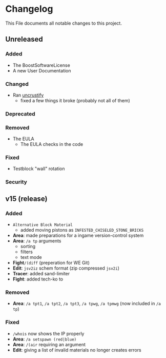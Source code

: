# Changelog
This File documents all notable changes to this project.

<!--

File Format:
============

inspiration: [Keep a Changelog](https://keepachangelog.com/en/1.0.0/).
tabs, not spaces for indent
you only have to care about `unreleased` - i'll take care of the rest

## Release version (or unreleased)

### Categorization of change (Added, Fixed, etc)
- **Module**: Change
	- sub-change


The module can be empty - it is just for faster understanding.
-->

## Unreleased

### Added
- The BoostSoftwareLicense
- A new User Documentation

### Changed
- Ran [uncrustify](https://github.com/uncrustify/uncrustify)
	- fixed a few things it broke (probably not all of them)

### Deprecated

### Removed
- The EULA
	- The EULA checks in the code

### Fixed
- Testblock "wall" rotation

### Security



## v15 (release)

### Added
- `Alternative Block Material`
	- added moving pistons as `INFESTED_CHISELED_STONE_BRICKS`
- **Area**: made preparations for a ingame version-control system
- **Area**: `/a tp` arguments
	- sorting
	- filters
	- text mode
- **Fight**`/(diff` (preperation for WE Git)
- **Edit**: `jsv2iz` schem format (zip compressed `jsv2i`)
- **Tracer**: added sand-limiter
- **Fight**: added tech-ko to

### Removed
- **Area**: `/a tpt1`, `/a tpt2`, `/a tpt3`, `/a tpwg`, `/a tpmwg` (now included in `/a tp`)

### Fixed
- `/whois` now shows the IP properly
- **Area**: `/a setspawn (red|blue)`
- **Area**: `/(air` requiring an argument
- **Edit**: giving a list of invalid materials no longer creates errors



<!--

## Template

### Added

### Changed

### Deprecated

### Removed

### Fixed

### Security

-->
